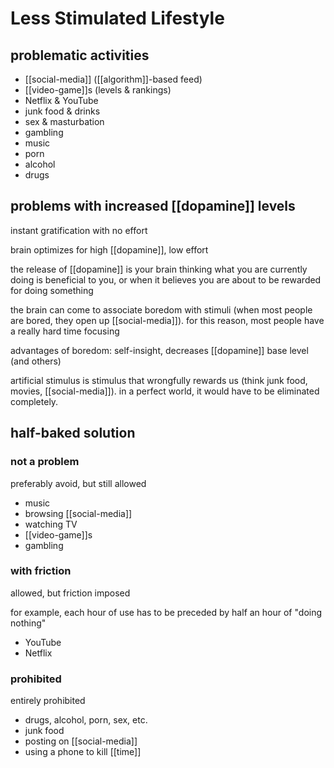 # Less Stimulated Lifestyle

## problematic activities

- [[social-media]] ([[algorithm]]-based feed)
- [[video-game]]s (levels & rankings)
- Netflix & YouTube
- junk food & drinks
- sex & masturbation
- gambling
- music
- porn
- alcohol
- drugs

## problems with increased [[dopamine]] levels

instant gratification with no effort

brain optimizes for high [[dopamine]], low effort

the release of [[dopamine]] is your brain thinking what you are currently doing is beneficial to you, or when it believes you are about to be rewarded for doing something

the brain can come to associate boredom with stimuli (when most people are bored, they open up [[social-media]]). for this reason, most people have a really hard time focusing

advantages of boredom: self-insight, decreases [[dopamine]] base level (and others)

artificial stimulus is stimulus that wrongfully rewards us (think junk food, movies, [[social-media]]). in a perfect world, it would have to be eliminated completely.

## half-baked solution

### not a problem

preferably avoid, but still allowed

- music
- browsing [[social-media]]
- watching TV
- [[video-game]]s
- gambling

### with friction

allowed, but friction imposed

for example, each hour of use has to be preceded by half an hour of "doing nothing"

- YouTube
- Netflix

### prohibited

entirely prohibited

- drugs, alcohol, porn, sex, etc.
- junk food
- posting on [[social-media]]
- using a phone to kill [[time]]
